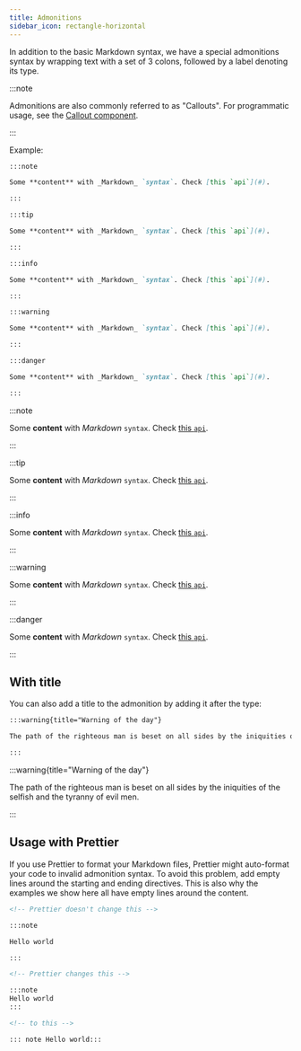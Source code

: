 ```yaml
---
title: Admonitions
sidebar_icon: rectangle-horizontal
---
```


In addition to the basic Markdown syntax, we have a special admonitions syntax by wrapping text with a set of 3 colons, followed by a label denoting its type.

:::note

Admonitions are also commonly referred to as "Callouts". For programmatic usage, see the [Callout component](/components/callout).

:::

Example:

```markdown
:::note

Some **content** with _Markdown_ `syntax`. Check [this `api`](#).

:::

:::tip

Some **content** with _Markdown_ `syntax`. Check [this `api`](#).

:::

:::info

Some **content** with _Markdown_ `syntax`. Check [this `api`](#).

:::

:::warning

Some **content** with _Markdown_ `syntax`. Check [this `api`](#).

:::

:::danger

Some **content** with _Markdown_ `syntax`. Check [this `api`](#).

:::
```

:::note

Some **content** with _Markdown_ `syntax`. Check [this `api`](#).

:::

:::tip

Some **content** with _Markdown_ `syntax`. Check [this `api`](#).

:::

:::info

Some **content** with _Markdown_ `syntax`. Check [this `api`](#).

:::

:::warning

Some **content** with _Markdown_ `syntax`. Check [this `api`](#).

:::

:::danger

Some **content** with _Markdown_ `syntax`. Check [this `api`](#).

:::

## With title

You can also add a title to the admonition by adding it after the type:

```markdown
:::warning{title="Warning of the day"}

The path of the righteous man is beset on all sides by the iniquities of the selfish and the tyranny of evil men.

:::
```

:::warning{title="Warning of the day"}

The path of the righteous man is beset on all sides by the iniquities of the selfish and the tyranny of evil men.

:::

## Usage with Prettier

If you use Prettier to format your Markdown files, Prettier might auto-format your code to invalid admonition syntax. To avoid this problem, add empty lines around the starting and ending directives. This is also why the examples we show here all have empty lines around the content.

<!-- prettier-ignore -->
```markdown
<!-- Prettier doesn't change this -->

:::note

Hello world

:::

<!-- Prettier changes this -->

:::note 
Hello world 
:::

<!-- to this -->

::: note Hello world:::
```
